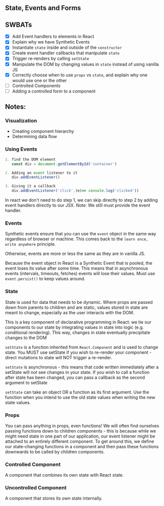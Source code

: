 ## State, Events and Forms

## SWBATs
- [x] Add Event handlers to elements in React
- [x] Explain why we have Synthetic Events
- [x] Instantiate `state` inside and outside of the `constructor`
- [x] Create event handler callbacks that manipulate `state`
- [x] Trigger re-renders by calling `setState`
- [x] Manipulate the DOM by changing values in `state` instead of using vanilla JS
- [x] Correctly choose when to use `props` vs `state`, and explain why one would use one or the other
- [ ] Controlled Components
- [ ] Adding a controlled form to a component

## Notes:

### Visualization
- Creating component hierarchy
- Determining data flow

### Using Events
```javascript
1. find the DOM element
   const div = document.getElementById('container')

2. Adding an event listener to it
   div.addEventListener()

3. Giving it a callback
   div.addEventListener('click',(e)=> console.log('clicked'))
```

In react we don't need to do step 1, we can skip directly to step 2 by adding event handlers directly to our JSX. *Note:* We still must provide the event handler.

### Events
Synthetic events ensure that you can use the `event` object in the same way regardless of browser or machine. This comes back to the `learn once, write anywhere` principle.

Otherwise, events are more or less the same as they are in vanilla JS.

Because the event object in React is a Synthetic Event that is pooled, the event loses its value after some time. This means that in asynchronous events (intervals, timeouts, fetches) events will lose their values. Must use `event.persist()` to keep values around.

### State
State is used for data that needs to be dynamic. Where props are passed down from parents to children and are static, values stored in state are meant to change, especially as the user interacts with the DOM.

This is a key component of declarative programming in React: we tie our components to our state by integrating values in state into logic (e.g. conditional rendering). This way, changes in state eventually precipitate changes to the DOM

`setState` is a function inherited from `React.Component` and is used to change state. You MUST use setState if you wish to re-render your component - direct mutations to state will NOT trigger a re-render.

`setState` is asynchronous - this means that code written immediately after a setState will not see changes in your state. If you wish to call a function after state has been changed, you can pass a callback as the second argument to setState

`setState` can take an object OR a function as its first argument. Use the function when you intend to use the old state values when writing the new state values.

### Props
You can pass anything in props, even functions! We will often find ourselves passing functions down to children components - this is because while we might need state in one part of our application, our event listener might be attached to an entirely different component. To get around this, we define our state-changing functions in a component and then pass these functions downwards to be called by children components.

### Controlled Component
A component that combines its own state with React state.

### Uncontrolled Component
A component that stores its own state internally.
